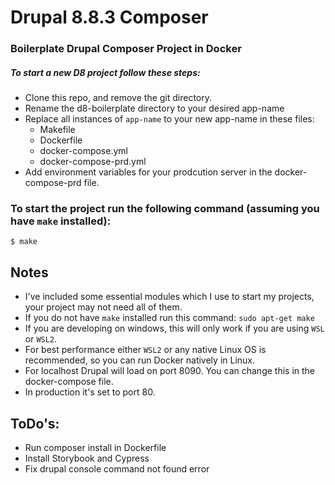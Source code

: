 # Drupal 8.8.3 Composer

### Boilerplate Drupal Composer Project in Docker

##### To start a new D8 project follow these steps:

* Clone this repo, and remove the git directory.
* Rename the d8-boilerplate directory to your desired app-name
* Replace all instances of `app-name` to your new app-name in these files:
  - Makefile
  - Dockerfile
  - docker-compose.yml
  - docker-compose-prd.yml
* Add environment variables for your prodcution server in the docker-compose-prd file.

### To start the project run the following command (assuming you have `make` installed):

`$ make`

## Notes
* I've included some essential modules which I use to start my projects, your project may not need all of them.
* If you do not have `make` installed run this command: `sudo apt-get make`
* If you are developing on windows, this will only work if you are using `WSL` or `WSL2`.
* For best performance either `WSL2` or any native Linux OS is recommended, so you can run Docker natively in Linux. 
* For localhost Drupal will load on port 8090. You can change this in the docker-compose file.
* In production it's set to port 80.

## ToDo's:
* Run composer install in Dockerfile
* Install Storybook and Cypress
* Fix drupal console command not found error